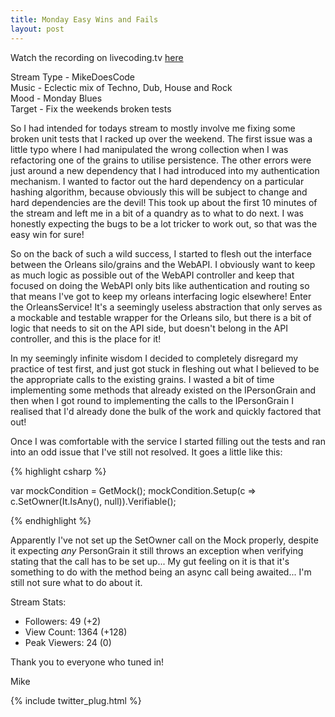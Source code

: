 ```yaml
---
title: Monday Easy Wins and Fails
layout: post
---
```


Watch the recording on livecoding.tv [here](https://www.livecoding.tv/video/mikedoescode-presence-side-project-2/)  

Stream Type - MikeDoesCode  
Music - Eclectic mix of Techno, Dub, House and Rock   
Mood - Monday Blues  
Target - Fix the weekends broken tests

So I had intended for todays stream to mostly involve me fixing some broken unit tests that I racked up over the weekend. The first issue was a little typo where I had manipulated the wrong collection when I was refactoring one of the grains to utilise persistence. The other errors were just around a new dependency that I had introduced into my authentication mechanism. I wanted to factor out the hard dependency on a particular hashing algorithm, because obviously this will be subject to change and hard dependencies are the devil! This took up about the first 10 minutes of the stream and left me in a bit of a quandry as to what to do next. I was honestly expecting the bugs to be a lot tricker to work out, so that was the easy win for sure!

So on the back of such a wild success, I started to flesh out the interface between the Orleans silo/grains and the WebAPI. I obviously want to keep as much logic as possible out of the WebAPI controller and keep that focused on doing the WebAPI only bits like authentication and routing so that means I've got to keep my orleans interfacing logic elsewhere! Enter the OrleansService! It's a seemingly useless abstraction that only serves as a mockable and testable wrapper for the Orleans silo, but there is a bit of logic that needs to sit on the API side, but doesn't belong in the API controller, and this is the place for it!

In my seemingly infinite </sarcasm> wisdom I decided to completely disregard my practice of test first, and just got stuck in fleshing out what I believed to be the appropriate calls to the existing grains. I wasted a bit of time implementing some methods that already existed on the IPersonGrain and then when I got round to implementing the calls to the IPersonGrain I realised that I'd already done the bulk of the work and quickly factored that out!

Once I was comfortable with the service I started filling out the tests and ran into an odd issue that I've still not resolved. It goes a little like this:

{% highlight csharp %}

var mockCondition = GetMock<IConditionGrain>();
mockCondition.Setup(c => c.SetOwner(It.IsAny<IPersonGrain>(), null)).Verifiable();
            
{% endhighlight %}

Apparently I've not set up the SetOwner call on the Mock properly, despite it expecting *any* PersonGrain it still throws an exception when verifying stating that the call has to be set up... My gut feeling on it is that it's something to do with the method being an async call being awaited... I'm still not sure what to do about it.

Stream Stats:  
 - Followers: 49 (+2)    
 - View Count: 1364 (+128)    
 - Peak Viewers: 24 (0)  

Thank you to everyone who tuned in!

Mike

{% include twitter_plug.html %}